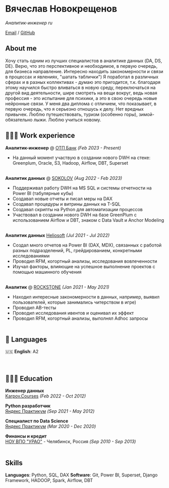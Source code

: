 # Вячеслав Новокрещенов

_Аналитик-инженер ru_ <br>

[Email](mailto:cross_zike@mail.ru) / [GitHub](https://github.com/vaclav0411/) 
<br>

## About me
Хочу стать одним из лучших специалистов в аналитике данных (DA, DS, DE). Верю, что это перспективное и необходимое, в первую очередь, для бизнеса направление. Интересно находить закономерности и связи в процессах и явлениях, "шатать таблички")
Я поработал в различных сферах и в разных коллективах - думаю это пригодится, т.к. благодаря этому научился быстро вливаться в новую среду, переключаться на другой вид деятельности, шире смотреть на вещи вокруг, ведь новая профессия - это испытание для психики, а это в свою очередь новые нейронные связи.
У меня два диплома с отличием, что показывает, в первую очередь, что я серьезно отношусь к делу. Нет вредных привычек.
Люблю путешествовать, туризм (особенно горы), зимой-обязательно лыжи. Люблю учиться новому.
<br>

## 👩🏼‍💻 Work experience

**Аналитик-инженер** @ [ОТП Банк](https://www.otpbank.ru/) _(Feb 2023 - Present)_ <br>

- На данный момент участвую в создании нового DWH на стеке: Greenplum, Oracle, S3, Hadoop, Airflow, DBT, Superset
<br><br>

**Аналитик данных** @ [SOKOLOV](https://sokolov.ru/) _(Aug 2022 - Feb 2023)_ <br>
- Поддерживал работу DWH на MS SQL и системы отчетности на Power BI (табулярные кубы)
- Создавал новые отчеты и писал меры на DAX
- Создавал процедуры и витрины данных на T-SQL
- Создавал скрипты на Python для автоматизации процессов
- Участвовал в создании нового DWH на базе GreenPlum с использованием Airflow и DBT, знаком с Data Vault и Anchor Modeling
<br><br>

**Аналитик данных** [Heliosoft](http://www.heliosoft.ru/) _(Jul 2021 - Jul 2022)_ <br>
- Создал много отчетов на Power BI (DAX, MDX), связанных с работой разных подразделений, PL, грейдированием, конкретными исследованиями
- Проводил RFM, когортный анализы, исследования вовлеченности
- Изучал факторы, влияющие на успешное выполнение проектов с помощью машинного обучения
    <br><br>

**Аналитик** @ [ROCKSTONE](https://rockstonedev.com/en) _(Jan 2021 - May 2021)_ <br>
- Находил интересные закономерности в данных, например, выявил пользователей, которые занимались читерством в игре)
- Проводил AB-тесты
- Проводил исследования ивентов и оценивал их эффект
- Проводил RFM, когортный анализы, выполнял Adhoc запросы
  <br><br>

## 💬 Languages

🇺🇸 **English**: A2 <br>
<br><br>

## 👩🏼‍🎓 Education
**Инженер данных** <br>
[Karpov.Courses](https://karpov.courses/)
_(Feb 2022 - Oct 2012)_ <br>

**Python разработчик** <br>
[Яндекс Практикум](https://practicum.yandex.ru/)
_(Sep 2021 - May 2012)_ <br>

**Специалист по Data Science** <br>
[Яндекс Практикум](https://practicum.yandex.ru/)
_(Mar 2020 - Dec 2020)_ <br>

**Финансы и кредит** <br>
[НОУ ВПО "УРАО"]() - Челябинск, Россия _(Sep 2010 - Sep 2013)_ <br>
<br>


## Skills
**Languages**: Python, SQL, DAX
**Software**: Git, Power BI, Superset, Django Framework, HADOOP, Spark, Airflow, DBT
